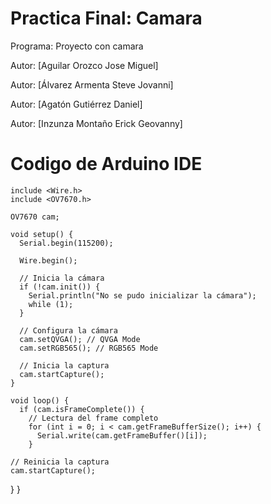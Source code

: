 # Practica Final: Camara

 Programa: Proyecto con camara 
 
  Autor: [Aguilar Orozco Jose Miguel]
  
Autor: [Álvarez Armenta Steve Jovanni]

Autor: [Agatón Gutiérrez Daniel]

Autor: [Inzunza Montaño Erick Geovanny]

# Codigo de Arduino IDE
```
include <Wire.h>
include <OV7670.h>

OV7670 cam;

void setup() {
  Serial.begin(115200);
  
  Wire.begin();
  
  // Inicia la cámara
  if (!cam.init()) {
    Serial.println("No se pudo inicializar la cámara");
    while (1);
  }

  // Configura la cámara
  cam.setQVGA(); // QVGA Mode
  cam.setRGB565(); // RGB565 Mode
  
  // Inicia la captura
  cam.startCapture();
}

void loop() {
  if (cam.isFrameComplete()) {
    // Lectura del frame completo
    for (int i = 0; i < cam.getFrameBufferSize(); i++) {
      Serial.write(cam.getFrameBuffer()[i]);
    }

```
    
    // Reinicia la captura
    cam.startCapture();
  }
}

